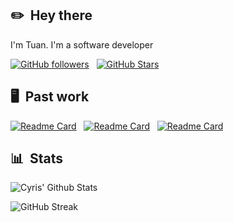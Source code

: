 ## ✏️ &nbsp;Hey there
I'm Tuan. I'm a software developer
&nbsp;

[![GitHub followers](https://img.shields.io/github/followers/tuanpa-tpa?logo=GitHub&style=for-the-badge)](https://github.com/tuanpa-tpa) &nbsp; [![GitHub Stars](https://img.shields.io/github/stars/tuanpa-tpa?logo=github&style=for-the-badge)](https://github.com/tuanpa-tpa)

## 🖥 &nbsp;Past work
[![Readme Card](https://github-readme-stats.vercel.app/api/pin/?username=tuanpa-tpa&repo=f1-backend&bg_color=0d1116&title_color=ce09ec&text_color=a4aacb&icon_color=007ec6)](https://github.com/tuanpa-tpa/f1-backend) &nbsp; [![Readme Card](https://github-readme-stats.vercel.app/api/pin/?username=tuanpa-tpa&repo=smart-contract-demo&bg_color=0d1116&title_color=ce09ec&text_color=a4aacb&icon_color=007ec6)](https://github.com/tuanpa-tpa/smart-contract-demo) &nbsp; [![Readme Card](https://github-readme-stats.vercel.app/api/pin/?username=tuanpa-tpa&repo=spring-boot-google-drive&bg_color=0d1116&title_color=ce09ec&text_color=a4aacb&icon_color=007ec6)](https://github.com/tuanpa-tpa/spring-boot-google-drive)

## 📊 &nbsp;Stats

![Cyris' Github Stats](https://github-readme-stats.vercel.app/api?username=tuanpa-tpa&hide=contribs,prs&show_icons=true&bg_color=0d1116&title_color=ce09ec&text_color=a4aacb&icon_color=007ec6)

![GitHub Streak](https://github-readme-streak-stats.herokuapp.com/?user=tuanpa-tpa&theme=dark&count_private=true&bg_color=0d1116&title_color=ce09ec&text_color=a4aacb&icon_color=007ec6)
